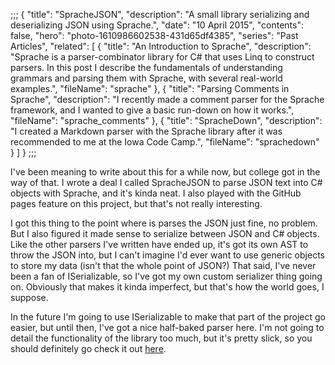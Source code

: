 ;;;
{
	"title": "SpracheJSON",
	"description": "A small library serializing and deserializing JSON using Sprache.",
	"date": "10 April 2015",
	"contents": false,
	"hero": "photo-1610986602538-431d65df4385",
	"series": "Past Articles",
    "related": [
		{ "title": "An Introduction to Sprache", "description": "Sprache is a parser-combinator library for C# that uses Linq to construct parsers. In this post I describe the fundamentals of understanding grammars and parsing them with Sprache, with several real-world examples.", "fileName": "sprache" },
        { "title": "Parsing Comments in Sprache", "description": "I recently made a comment parser for the Sprache framework, and I wanted to give a basic run-down on how it works.", "fileName": "sprache_comments" },
        { "title": "SpracheDown", "description": "I created a Markdown parser with the Sprache library after it was recommended to me at the Iowa Code Camp.", "fileName": "sprachedown" }
    ]
}
;;;

I've been meaning to write about this for a while now, but college got in the way of that. I wrote a deal I called SpracheJSON to parse JSON text into C# objects with Sprache, and it's kinda neat. I also played with the GitHub pages feature on this project, but that's not really interesting.

I got this thing to the point where is parses the JSON just fine, no problem. But I also figured it made sense to serialize between JSON and C# objects. Like the other parsers I've written have ended up, it's got its own AST to throw the JSON into, but I can't imagine I'd ever want to use generic objects to store my data (isn't that the whole point of JSON?) That said, I've never been a fan of ISerializable, so I've got my own custom serializer thing going on. Obviously that makes it kinda imperfect, but that's how the world goes, I suppose.

In the future I'm going to use ISerializable to make that part of the project go easier, but until then, I've got a nice half-baked parser here. I'm not going to detail the functionality of the library too much, but it's pretty slick, so you should definitely go check it out [here](https://github.com/IanWold/SpracheJSON).
